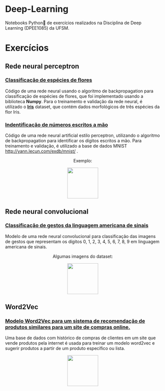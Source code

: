 # Deep-Learning

Notebooks Python🐍 de exercícios realizados na Disciplina de Deep Learning (DPEE1085) da UFSM.

# Exercícios

## Rede neural perceptron

###  <a href = "https://github.com/gomeslucasm/Deep-Learning/blob/master/BackPropagation_Iris_LucasGomes.ipynb" >Classificação de espécies de flores</a>

Código de uma rede neural usando o algoritmo de backpropagation para classificação de espécies de flores, que foi
implementado usando a biblioteca <strong>Numpy</strong>. Para o treinamento e validação da rede neural, é utilizado o 
<strong><a href ="https://archive.ics.uci.edu/ml/datasets/iris">Iris</a></strong> dataset, que contém dados morfológicos de três espécies da flor Iris.


### <a href = "https://github.com/gomeslucasm/Deep-Learning/blob/master/Exerc_Backprop_MNIST_Lucas_Gomes.ipynb" >Indentificação de números escritos a mão </a>

Código de uma rede neural artificial estilo perceptron, utilizando o algoritmo de backpropagation para identificar
os dígitos escritos a mão. Para treinamento e validação, é utilizado a base de dados MNIST <a> http://yann.lecun.com/exdb/mnist/ </a>.

<p align="center">
  Exemplo:
</p>

<p align="center">
  <img width="100" height="100" src="https://user-images.githubusercontent.com/44169749/96166004-c7641980-0ef3-11eb-93ec-8cfa12578646.PNG">
</p>

## Rede neural convolucional



### <a href = "https://github.com/gomeslucasm/Deep-Learning/blob/master/Exerc_SINAIS_Lucas_Gomes.ipynb" >Classificação de gestos da linguagem americana de sinais </a>

Modelo de uma rede neural convolucional para classificação das imagens de gestos que representam os dígitos 0, 1, 2, 3, 4, 5, 6, 7, 8,
9 em linguagem americana de sinais.


<p align="center">
  Algumas imagens do dataset:
</p>

<p align="center">
  <img max-width = '100%' height="100" src="https://user-images.githubusercontent.com/44169749/96176278-86bfcc80-0f02-11eb-98b8-f6aa4282bbc5.png">
</p>



## Word2Vec

### <a href = "https://github.com/gomeslucasm/Deep-Learning/blob/master/Word2Vec_Lucas_Gomes.ipynb" >Modelo Word2Vec para um sistema de recomendação de produtos similares para um site de compras online.</a>

 Uma base de dados com histórico de compras de clientes em um site que vende produtos pela internet é usada para treinar um modelo word2vec
e sugerir produtos a partir de um produto específico ou lista.

<p align="center">
  <img max-width = '100%' height="100" src="https://jalammar.github.io/images/word2vec/word2vec.png">
</p>


### 

